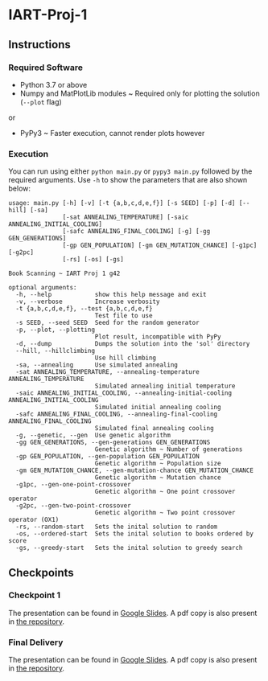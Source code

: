 # IART-Proj-1

## Instructions

### Required Software

- Python 3.7 or above
- Numpy and MatPlotLib modules ~ Required only for plotting the solution (`--plot` flag)

or

- PyPy3 ~ Faster execution, cannot render plots however

### Execution

You can run using either `python main.py` or `pypy3 main.py` followed by the required arguments. Use `-h` to show the parameters that are also shown below:

```
usage: main.py [-h] [-v] [-t {a,b,c,d,e,f}] [-s SEED] [-p] [-d] [--hill] [-sa]
               [-sat ANNEALING_TEMPERATURE] [-saic ANNEALING_INITIAL_COOLING]
               [-safc ANNEALING_FINAL_COOLING] [-g] [-gg GEN_GENERATIONS]
               [-gp GEN_POPULATION] [-gm GEN_MUTATION_CHANCE] [-g1pc] [-g2pc]
               [-rs] [-os] [-gs]
```
```
Book Scanning ~ IART Proj 1 g42

optional arguments:
  -h, --help            show this help message and exit
  -v, --verbose         Increase verbosity
  -t {a,b,c,d,e,f}, --test {a,b,c,d,e,f}
                        Test file to use
  -s SEED, --seed SEED  Seed for the random generator
  -p, --plot, --plotting
                        Plot result, incompatible with PyPy
  -d, --dump            Dumps the solution into the 'sol' directory
  --hill, --hillclimbing
                        Use hill climbing
  -sa, --annealing      Use simulated annealing
  -sat ANNEALING_TEMPERATURE, --annealing-temperature ANNEALING_TEMPERATURE
                        Simulated annealing initial temperature
  -saic ANNEALING_INITIAL_COOLING, --annealing-initial-cooling ANNEALING_INITIAL_COOLING
                        Simulated initial annealing cooling
  -safc ANNEALING_FINAL_COOLING, --annealing-final-cooling ANNEALING_FINAL_COOLING
                        Simulated final annealing cooling
  -g, --genetic, --gen  Use genetic algorithm
  -gg GEN_GENERATIONS, --gen-generations GEN_GENERATIONS
                        Genetic algorithm ~ Number of generations
  -gp GEN_POPULATION, --gen-population GEN_POPULATION
                        Genetic algorithm ~ Population size
  -gm GEN_MUTATION_CHANCE, --gen-mutation-chance GEN_MUTATION_CHANCE
                        Genetic algorithm ~ Mutation chance
  -g1pc, --gen-one-point-crossover
                        Genetic algorithm ~ One point crossover operator
  -g2pc, --gen-two-point-crossover
                        Genetic algorithm ~ Two point crossover operator (OX1)
  -rs, --random-start   Sets the inital solution to random
  -os, --ordered-start  Sets the inital solution to books ordered by score
  -gs, --greedy-start   Sets the inital solution to greedy search
```


## Checkpoints

### Checkpoint 1
The presentation can be found in [Google Slides](https://docs.google.com/presentation/d/1boKHYrRc8i1GjkOR6qIlVy_0Im2Yd7wn0_Prbc8IgLc/edit?usp=sharing). A pdf copy is also present in [the repository](docs/checkpoint1.pdf).

### Final Delivery
The presentation can be found in [Google Slides](https://docs.google.com/presentation/d/1XJ32qSG7nPp5iMJkZF4JA-mPBLOyOiUC-clOXN1LV8w/edit?usp=sharing). A pdf copy is also present in [the repository](docs/final_delivery.pdf).
